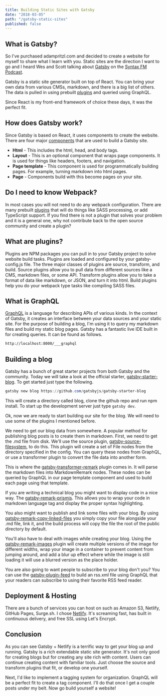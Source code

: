 ```yaml
---
title: Building Static Sites with Gatsby
date: "2018-03-05"
path: "/gatsby-static-sites"
published: false
---
```


## What is Gatsby?
So I've purchased adampritzl.com and decided to create a website for myself to share what I learn with you.  Static sites are the direction I want to go and I heard Wes and Scott talking about [Gatsby](https://www.gatsbyjs.com) on the [Syntax FM Podcast](https://syntax.fm/).

Gatsby is a static site generator built on top of React.  You can bring your own data from various CMSs, markdown, and there is a big list of others.  The data is pulled in using prebuilt [plugins](https://www.gatsbyjs.org/docs/plugins/) and queried using GraphQL.

Since React is my front-end framework of choice these days, it was the perfect fit.

## How does Gatsby work?

Since Gatsby is based on React, it uses components to create the website.  There are four major [components](https://www.gatsbyjs.org/docs/building-with-components/) that are used to build a Gatsby site.

* **Html** - This includes the html, head, and body tags.
* **Layout** - This is an optional component that wraps page components.  It is used for things like headers, footers, and navigation.
* **Page template** - This component is used for programmatically building pages.  For example, turning markdown into html pages.
* **Page** - Components build with this become pages on your site.

## Do I need to know Webpack?

In most cases you will not need to do any webpack configuration.  There are many prebuilt [plugins](https://www.gatsbyjs.org/docs/plugins/) that will do things like SASS processing, or add TypeScript support.  If you find there is not a plugin that solves your problem and it is a general one, why not contribute back to the open source community and create a plugin?

## What are plugins?

Plugins are NPM packages you can pull in to your Gatsby project to solve website build tasks.  Plugins are loaded and configured by your gatsby-config.js file.  The three major classes of plugins are source, transform, and build.  Source plugins allow you to pull data from different sources like a CMS, markdown files, or some API.  Transform plugins allow you to take a format of data like markdown, or JSON, and turn it into html.  Build plugins help you do your webpack type tasks like compiling SASS files.

## What is GraphQL

[GraphQL](http://graphql.org/) is a language for describing APIs of various kinds. In the context of Gatsby, it creates an interface between your data sources and your static site.  For the purpose of building a blog, I'm using it to query my markdown files and build my static blog pages.  Gatsby has a fantastic live IDE built in for creating queries.  It can be found as follows.

```html
http://localhost:8000/___graphql
```

## Building a blog

Gatsby has a bunch of great starter projects from both Gatsby and the community.  Today we will take a look at the official starter, [gatsby-starter-blog](https://github.com/gatsbyjs/gatsby-starter-blog).  To get started just type the following.

```powershell
gatsby new blog https://github.com/gatsbyjs/gatsby-starter-blog
```

This will create a directory called blog, clone the github repo and run npm install.  To start up the development server just type `gatsby dev`.

Ok, now we are ready to start building our site for the blog.  We will need to use some of the plugins I mentioned before.  

We need to get our blog data from somewhere.  A popular method for publishing blog posts is to create them in markdown.  First, we need to get the .md file from disk.  We'll use the source plugin, [gatsby-source-filesystem](https://www.gatsbyjs.org/packages/gatsby-source-filesystem/), to do this.  This plugin will create a set of File nodes from the directory specified in the config.  You can query these nodes from GraphQL, or use a transformer plugin to convert the file data into another form.

This is where the [gatsby-transformer-remark](https://www.gatsbyjs.org/packages/gatsby-transformer-remark/) plugin comes in.  It will parse the markdown files into MarkdownRemark nodes.  These nodes can be queried by GraphQL in our page template component and used to build each page using that template.

If you are writing a technical blog you might want to display code in a nice way.  The [gatsby-remark-prismjs](https://www.gatsbyjs.org/packages/gatsby-remark-prismjs/).  This allows you to wrap your code in markdown language tag and display the proper syntax highlighting.

You also might want to publish and link some files with your blog.   By using [gatsby-remark-copy-linked-files](https://www.gatsbyjs.org/packages/gatsby-remark-copy-linked-files/) you simply copy your file alongside your .md file, link it, and the build process will copy the file the root of the public directory by default.

You'll also have to deal with images while creating your blog.  Using the [gatsby-remark-images](https://www.gatsbyjs.org/packages/gatsby-remark-images/) plugin will create multiple versions of the image for different widths,  wrap your image in a container to prevent content from jumping around, and add a blur up effect where while the image is still loading it will use a blurred version as the place holder.

You are also going to want people to subscribe to your blog don't you? You can use the [gatsby-plugin-feed](https://www.gatsbyjs.org/packages/gatsby-plugin-feed/) to build an rss.xml file using GraphQL that your readers can subscribe to using their favorite RSS feed reader.

## Deployment & Hosting

There are a bunch of services you can host on such as Amazon S3, Netlify, GitHub Pages, Surge.sh.  I chose [Netlify](https://www.netlify.com/).  It's screaming fast, has built in continuous delivery, and free SSL using Let's Encrypt.

## Conclusion

As you can see Gatsby + Netlify is a terrific way to get your blog up and running. Gatsby is a rich extendable static site generator.  It's not only good for creating blogs but for creating any site rich with content.  Users can continue creating content with familiar tools. Just choose the source and transform plugins that fit, or develop one yourself.

Next, I'd like to implement a tagging system for organization.  GraphQL will be a perfect fit to create a tag component.  I'll do that once I get a couple posts under my belt.  Now go build yourself a website!